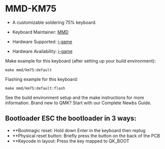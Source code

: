 # MMD-KM75


* A customizable soldering 75% keyboard.

* Keyboard Maintainer: [MMD](https://github.com/Smartmmd)
* Hardware Supported: [i-game](http://www.i-game.tech)
* Hardware Availability: [i-game](http://www.i-game.tech)

Make example for this keyboard (after setting up your build environment):

    make mmd/km75:default
Flashing example for this keyboard:

    make mmd/km75:default:flash

See the build environment setup and the make instructions for more information. Brand new to QMK? Start with our Complete Newbs Guide.

## Bootloader ESC the bootloader in 3 ways:
* **Bootmagic reset: Hold down Enter in the keyboard then replug
* **Physical reset button: Briefly press the button on the back of the PCB
* **Keycode in layout: Press the key mapped to QK_BOOT
